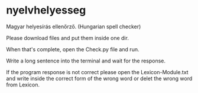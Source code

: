 # nyelvhelyesseg

Magyar helyesírás ellenőrző. (Hungarian spell checker)

Please download files and put them inside one dir.

When that's complete, open the Check.py file and run.

Write a long sentence into the terminal and wait for the response.

If the program response is not correct please open the Lexicon-Module.txt and write inside the correct form of the wrong word or delet the wrong word from Lexicon.

